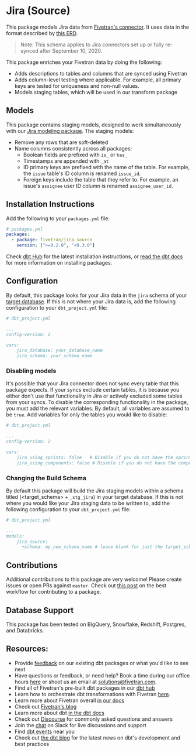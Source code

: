 # Jira (Source) 

This package models Jira data from [Fivetran's connector](https://fivetran.com/docs/applications/jira). It uses data in the format described by [this ERD](https://fivetran.com/docs/applications/jira/#schemainformation).

> Note: This schema applies to Jira connectors set up or fully re-synced after September 10, 2020.

This package enriches your Fivetran data by doing the following:
- Adds descriptions to tables and columns that are synced using Fivetran
- Adds column-level testing where applicable. For example, all primary keys are tested for uniqueness and non-null values.
- Models staging tables, which will be used in our transform package

## Models
This package contains staging models, designed to work simultaneously with our [Jira modeling package](https://github.com/fivetran/dbt_jira).  The staging models:
- Remove any rows that are soft-deleted
- Name columns consistently across all packages:
    - Boolean fields are prefixed with `is_` or `has_`
    - Timestamps are appended with `_at`
    - ID primary keys are prefixed with the name of the table.  For example, the `issue` table's ID column is renamed `issue_id`.
    - Foreign keys include the table that they refer to. For example, an issue's `assignee` user ID column is renamed `assignee_user_id`.

## Installation Instructions
Add the following to your `packages.yml` file:
```yml
# packages.yml
packages:
  - package: fivetran/jira_source
    version: [">=0.2.0", "<0.3.0"]
```

Check [dbt Hub](https://hub.getdbt.com/) for the latest installation instructions, or [read the dbt docs](https://docs.getdbt.com/docs/package-management) for more information on installing packages.

## Configuration
By default, this package looks for your Jira data in the `jira` schema of your [target database](https://docs.getdbt.com/docs/running-a-dbt-project/using-the-command-line-interface/configure-your-profile). If this is not where your Jira data is, add the following configuration to your `dbt_project.yml` file:

```yml
# dbt_project.yml

...
config-version: 2

vars:
    jira_database: your_database_name
    jira_schema: your_schema_name 
```

### Disabling models

It's possible that your Jira connector does not sync every table that this package expects. If your syncs exclude certain tables, it is because you either don't use that functionality in Jira or actively excluded some tables from your syncs. To disable the corresponding functionality in the package, you must add the relevant variables. By default, all variables are assumed to be `true`. Add variables for only the tables you would like to disable:  

```yml
# dbt_project.yml

...
config-version: 2

vars:
    jira_using_sprints: false   # Disable if you do not have the sprint table, or if you do not want sprint related metrics reported
    jira_using_components: false # Disable if you do not have the component table, or if you do not want component related metrics reported
```

### Changing the Build Schema
By default this package will build the Jira staging models within a schema titled (<target_schema> + `_stg_jira`) in your target database. If this is not where you would like your Jira staging data to be written to, add the following configuration to your `dbt_project.yml` file:

```yml
# dbt_project.yml

...
models:
    jira_source:
      +schema: my_new_schema_name # leave blank for just the target_schema
```

## Contributions
Additional contributions to this package are very welcome! Please create issues
or open PRs against `master`. Check out 
[this post](https://discourse.getdbt.com/t/contributing-to-a-dbt-package/657) 
on the best workflow for contributing to a package.

## Database Support
This package has been tested on BigQuery, Snowflake, Redshift, Postgres, and Databricks.

## Resources:
- Provide [feedback](https://www.surveymonkey.com/r/DQ7K7WW) on our existing dbt packages or what you'd like to see next
- Have questions or feedback, or need help? Book a time during our office hours [here](https://calendly.com/fivetran-solutions-team/fivetran-solutions-team-office-hours) or shoot us an email at solutions@fivetran.com.
- Find all of Fivetran's pre-built dbt packages in our [dbt hub](https://hub.getdbt.com/fivetran/)
- Learn how to orchestrate dbt transformations with Fivetran [here](https://fivetran.com/docs/transformations/dbt).
- Learn more about Fivetran overall [in our docs](https://fivetran.com/docs)
- Check out [Fivetran's blog](https://fivetran.com/blog)
- Learn more about dbt [in the dbt docs](https://docs.getdbt.com/docs/introduction)
- Check out [Discourse](https://discourse.getdbt.com/) for commonly asked questions and answers
- Join the [chat](http://slack.getdbt.com/) on Slack for live discussions and support
- Find [dbt events](https://events.getdbt.com) near you
- Check out [the dbt blog](https://blog.getdbt.com/) for the latest news on dbt's development and best practices
